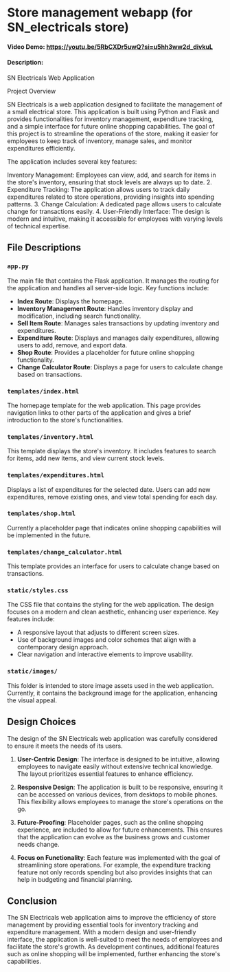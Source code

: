 # Store management webapp (for SN_electricals store)
#### Video Demo:  <https://youtu.be/5RbCXDr5uwQ?si=u5hh3ww2d_divkuL>
#### Description:

SN Electricals Web Application

Project Overview

SN Electricals is a web application designed to facilitate the management of a small electrical store. This application is built using Python and Flask and provides functionalities for inventory management, expenditure tracking, and a simple interface for future online shopping capabilities. The goal of this project is to streamline the operations of the store, making it easier for employees to keep track of inventory, manage sales, and monitor expenditures efficiently.

The application includes several key features:

Inventory Management: Employees can view, add, and search for items in the store's inventory, ensuring that stock levels are always up to date.
2. Expenditure Tracking: The application allows users to track daily expenditures related to store operations, providing insights into spending patterns.
3. Change Calculation: A dedicated page allows users to calculate change for transactions easily.
4. User-Friendly Interface: The design is modern and intuitive, making it accessible for employees with varying levels of technical expertise.

## File Descriptions

### `app.py`

The main file that contains the Flask application. It manages the routing for the application and handles all server-side logic. Key functions include:

- **Index Route**: Displays the homepage.
- **Inventory Management Route**: Handles inventory display and modification, including search functionality.
- **Sell Item Route**: Manages sales transactions by updating inventory and expenditures.
- **Expenditure Route**: Displays and manages daily expenditures, allowing users to add, remove, and export data.
- **Shop Route**: Provides a placeholder for future online shopping functionality.
- **Change Calculator Route**: Displays a page for users to calculate change based on transactions.

### `templates/index.html`

The homepage template for the web application. This page provides navigation links to other parts of the application and gives a brief introduction to the store's functionalities.

### `templates/inventory.html`

This template displays the store's inventory. It includes features to search for items, add new items, and view current stock levels.

### `templates/expenditures.html`

Displays a list of expenditures for the selected date. Users can add new expenditures, remove existing ones, and view total spending for each day.

### `templates/shop.html`

Currently a placeholder page that indicates online shopping capabilities will be implemented in the future.

### `templates/change_calculator.html`

This template provides an interface for users to calculate change based on transactions.

### `static/styles.css`

The CSS file that contains the styling for the web application. The design focuses on a modern and clean aesthetic, enhancing user experience. Key features include:

- A responsive layout that adjusts to different screen sizes.
- Use of background images and color schemes that align with a contemporary design approach.
- Clear navigation and interactive elements to improve usability.

### `static/images/`

This folder is intended to store image assets used in the web application. Currently, it contains the background image for the application, enhancing the visual appeal.

## Design Choices

The design of the SN Electricals web application was carefully considered to ensure it meets the needs of its users.

1. **User-Centric Design**: The interface is designed to be intuitive, allowing employees to navigate easily without extensive technical knowledge. The layout prioritizes essential features to enhance efficiency.

2. **Responsive Design**: The application is built to be responsive, ensuring it can be accessed on various devices, from desktops to mobile phones. This flexibility allows employees to manage the store's operations on the go.

3. **Future-Proofing**: Placeholder pages, such as the online shopping experience, are included to allow for future enhancements. This ensures that the application can evolve as the business grows and customer needs change.

4. **Focus on Functionality**: Each feature was implemented with the goal of streamlining store operations. For example, the expenditure tracking feature not only records spending but also provides insights that can help in budgeting and financial planning.

## Conclusion

The SN Electricals web application aims to improve the efficiency of store management by providing essential tools for inventory tracking and expenditure management. With a modern design and user-friendly interface, the application is well-suited to meet the needs of employees and facilitate the store's growth. As development continues, additional features such as online shopping will be implemented, further enhancing the store's capabilities.


